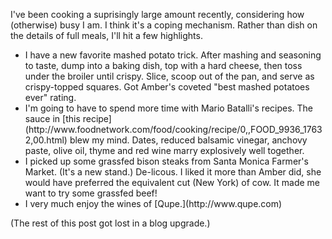 <!--
.. title: Recent Food Notes
.. date: 2005/07/02 13:37
.. slug: recent-food-notes
.. tags:
.. link:
.. description:
-->

I've been cooking a suprisingly large amount recently, considering how (otherwise) busy I am. I think it's a coping mechanism. Rather than dish on the details of full meals, I'll hit a few highlights.

<ul><li>I have a new favorite mashed potato trick. After mashing and seasoning to taste, dump into a baking dish, top with a hard cheese, then toss under the broiler until crispy. Slice, scoop out of the pan, and serve as crispy-topped squares. Got Amber's coveted "best mashed potatoes ever" rating.</li><li>I'm going to have to spend more time with Mario Batalli's recipes. The sauce in [this recipe](http://www.foodnetwork.com/food/cooking/recipe/0,,FOOD_9936_17632,00.html) blew my mind. Dates, reduced balsamic vinegar, anchovy paste, olive oil, thyme and red wine marry explosively well together.</li><li>I picked up some grassfed bison steaks from Santa Monica Farmer's Market. (It's a new stand.) De-licous. I liked it more than Amber did, she would have preferred the equivalent cut (New York) of cow. It made me want to try some grassfed beef!</li><li>I very much enjoy the wines of [Qupe.](http://www.qupe.com)</li></ul>

(The rest of this post got lost in a blog upgrade.)
